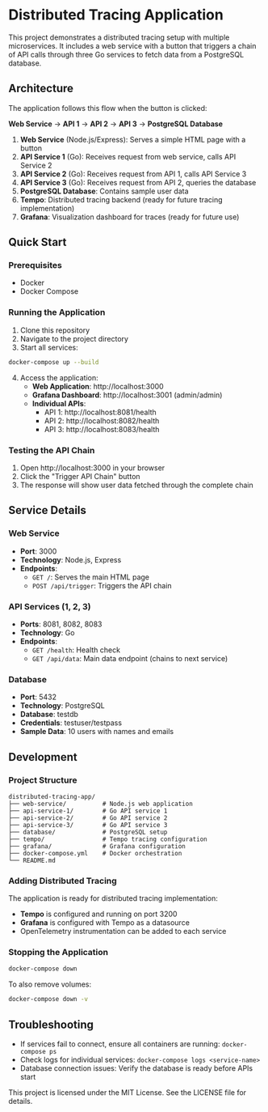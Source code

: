 # Distributed Tracing Application

This project demonstrates a distributed tracing setup with multiple microservices. It includes a web service with a button that triggers a chain of API calls through three Go services to fetch data from a PostgreSQL database.

## Architecture

The application follows this flow when the button is clicked:

**Web Service** → **API 1** → **API 2** → **API 3** → **PostgreSQL Database**

1. **Web Service** (Node.js/Express): Serves a simple HTML page with a button
2. **API Service 1** (Go): Receives request from web service, calls API Service 2
3. **API Service 2** (Go): Receives request from API 1, calls API Service 3  
4. **API Service 3** (Go): Receives request from API 2, queries the database
5. **PostgreSQL Database**: Contains sample user data
6. **Tempo**: Distributed tracing backend (ready for future tracing implementation)
7. **Grafana**: Visualization dashboard for traces (ready for future use)

## Quick Start

### Prerequisites

- Docker
- Docker Compose

### Running the Application

1. Clone this repository
2. Navigate to the project directory
3. Start all services:

```bash
docker-compose up --build
```

4. Access the application:
   - **Web Application**: http://localhost:3000
   - **Grafana Dashboard**: http://localhost:3001 (admin/admin)
   - **Individual APIs**:
     - API 1: http://localhost:8081/health
     - API 2: http://localhost:8082/health  
     - API 3: http://localhost:8083/health

### Testing the API Chain

1. Open http://localhost:3000 in your browser
2. Click the "Trigger API Chain" button
3. The response will show user data fetched through the complete chain

## Service Details

### Web Service
- **Port**: 3000
- **Technology**: Node.js, Express
- **Endpoints**:
  - `GET /`: Serves the main HTML page
  - `POST /api/trigger`: Triggers the API chain

### API Services (1, 2, 3)
- **Ports**: 8081, 8082, 8083
- **Technology**: Go
- **Endpoints**:
  - `GET /health`: Health check
  - `GET /api/data`: Main data endpoint (chains to next service)

### Database
- **Port**: 5432
- **Technology**: PostgreSQL
- **Database**: testdb
- **Credentials**: testuser/testpass
- **Sample Data**: 10 users with names and emails

## Development

### Project Structure

```
distributed-tracing-app/
├── web-service/          # Node.js web application
├── api-service-1/        # Go API service 1
├── api-service-2/        # Go API service 2  
├── api-service-3/        # Go API service 3
├── database/             # PostgreSQL setup
├── tempo/                # Tempo tracing configuration
├── grafana/              # Grafana configuration
├── docker-compose.yml    # Docker orchestration
└── README.md
```

### Adding Distributed Tracing

The application is ready for distributed tracing implementation:

- **Tempo** is configured and running on port 3200
- **Grafana** is configured with Tempo as a datasource
- OpenTelemetry instrumentation can be added to each service

### Stopping the Application

```bash
docker-compose down
```

To also remove volumes:

```bash
docker-compose down -v
```

## Troubleshooting

- If services fail to connect, ensure all containers are running: `docker-compose ps`
- Check logs for individual services: `docker-compose logs <service-name>`
- Database connection issues: Verify the database is ready before APIs start

This project is licensed under the MIT License. See the LICENSE file for details.